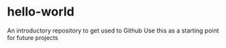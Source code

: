# hello-world
An introductory repository to get used to Github
Use this as a starting point for future projects
